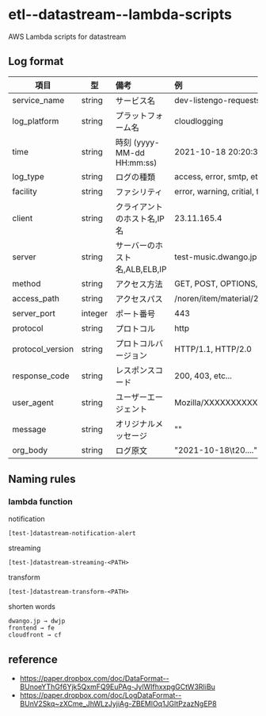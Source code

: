 # etl--datastream--lambda-scripts

AWS Lambda scripts for datastream

## Log format

項目         | 型     | 備考                       | 例
-------------|--------|:---------------------------|:------------------------------------
service_name | string | サービス名                     | dev-listengo-requests
log_platform | string | プラットフォーム名                 | cloudlogging
time         | string | 時刻 (yyyy-MM-dd HH:mm:ss) | 2021-10-18 20:20:30
log_type     | string | ログの種類                    | access, error, smtp, etc...
facility     | string | ファシリティ                     | error, warning, critial, fatal, info
client       | string | クライアントのホスト名,IP名          | 23.11.165.4
server       | string | サーバーのホスト名,ALB,ELB,IP      | test-music.dwango.jp
method       | string | アクセス方法                   | GET, POST, OPTIONS, HEAD, etc...
access_path  | string | アクセスパス                     | /noren/item/material/253/1004304
server_port  | integer | ポート番号                    | 443
protocol         | string |              プロトコル              | http|https|etc
protocol_version | string |       プロトコルバージョン                     | HTTP/1.1, HTTP/2.0
response_code    | string |               レスポンスコード             | 200, 403, etc...
user_agent       | string |           ユーザーエージェント                 | Mozilla/XXXXXXXXXXXXXX
message          | string |            オリジナルメッセージ                | ""
org_body          | string|          ログ原文 | "2021-10-18\t20...."

## Naming rules

### lambda function

notification
```
[test-]datastream-notification-alert
```

streaming
```
[test-]datastream-streaming-<PATH>
```

transform

```
[test-]datastream-transform-<PATH>
```

shorten words

```
dwango.jp → dwjp
frontend → fe
cloudfront → cf
```

## reference

- https://paper.dropbox.com/doc/DataFormat--BUnoeYThGf6Yjk5QxmFQ9EuPAg-JylWIfhxxpgGCtW3RIiBu
- https://paper.dropbox.com/doc/LogDataFormat--BUnV2Skq~zXCme_JhWLzJyjiAg-ZBEMlOq1JGltPzazNgEP8
